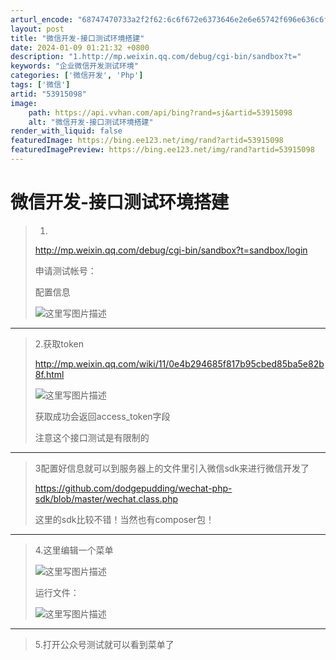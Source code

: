 ```yaml
---
arturl_encode: "68747470733a2f2f62:6c6f672e6373646e2e6e65742f696e636c6f75645f616e6b65:2f61727469636c652f64657461696c732f3533393135303938"
layout: post
title: "微信开发-接口测试环境搭建"
date: 2024-01-09 01:21:32 +0800
description: "1.http://mp.weixin.qq.com/debug/cgi-bin/sandbox?t="
keywords: "企业微信开发测试环境"
categories: ['微信开发', 'Php']
tags: ['微信']
artid: "53915098"
image:
    path: https://api.vvhan.com/api/bing?rand=sj&artid=53915098
    alt: "微信开发-接口测试环境搭建"
render_with_liquid: false
featuredImage: https://bing.ee123.net/img/rand?artid=53915098
featuredImagePreview: https://bing.ee123.net/img/rand?artid=53915098
---
```


# 微信开发-接口测试环境搭建

> 1.
> <http://mp.weixin.qq.com/debug/cgi-bin/sandbox?t=sandbox/login>
>   
> 申请测试帐号：
>   
> 配置信息
>   
> ![这里写图片描述](https://img-blog.csdn.net/20161228224815615?watermark/2/text/aHR0cDovL2Jsb2cuY3Nkbi5uZXQvaW5jbG91ZF9hbmtl/font/5a6L5L2T/fontsize/400/fill/I0JBQkFCMA==/dissolve/70/gravity/SouthEast)

---

> 2.获取token
>   
> <http://mp.weixin.qq.com/wiki/11/0e4b294685f817b95cbed85ba5e82b8f.html>
>   
> ![这里写图片描述](https://img-blog.csdn.net/20161228224907506?watermark/2/text/aHR0cDovL2Jsb2cuY3Nkbi5uZXQvaW5jbG91ZF9hbmtl/font/5a6L5L2T/fontsize/400/fill/I0JBQkFCMA==/dissolve/70/gravity/SouthEast)
>   
> 获取成功会返回access\_token字段
>   
> 注意这个接口测试是有限制的

---

> 3配置好信息就可以到服务器上的文件里引入微信sdk来进行微信开发了
>   
> <https://github.com/dodgepudding/wechat-php-sdk/blob/master/wechat.class.php>
>   
> 这里的sdk比较不错！当然也有composer包！

---

> 4.这里编辑一个菜单
>   
> ![这里写图片描述](https://img-blog.csdn.net/20161228225249307?watermark/2/text/aHR0cDovL2Jsb2cuY3Nkbi5uZXQvaW5jbG91ZF9hbmtl/font/5a6L5L2T/fontsize/400/fill/I0JBQkFCMA==/dissolve/70/gravity/SouthEast)
>   
> 运行文件：
>   
> ![这里写图片描述](https://img-blog.csdn.net/20161228225515170?watermark/2/text/aHR0cDovL2Jsb2cuY3Nkbi5uZXQvaW5jbG91ZF9hbmtl/font/5a6L5L2T/fontsize/400/fill/I0JBQkFCMA==/dissolve/70/gravity/SouthEast)

---

> 5.打开公众号测试就可以看到菜单了